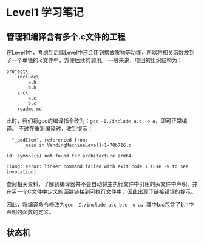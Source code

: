 # Level1 学习笔记
## 管理和编译含有多个.c文件的工程
在Level1中，考虑到后续Level中还会用到摆放货物等功能，所以将相关函数放到了一个单独的.c文件中，方便后续的调用。
一般来说，项目的组织结构为：

```
project\
    include\
        a.h
        b.h
    src\
        a.c
        b.c
    readme.md
```

此时，我们将gcc的编译指令改为：`gcc -I./include a.c -o a`，即可正常编译。
不过在重新编译时，收到提示：

```Undefined symbols for architecture arm64:
  "_addItem", referenced from:
      _main in VendingMachineLevel1-1-78b716.o

ld: symbol(s) not found for architecture arm64

clang: error: linker command failed with exit code 1 (use -v to see invocation)
```

查阅相关资料，了解到编译器并不会自动将主执行文件中引用的头文件中声明、并在另一个C文件中定义的函数链接到可执行文件中，因此出现了链接错误的提示。

因此，将编译命令修改为`gcc -I./include a.c b.c -o a`，其中b.c包含了b.h中声明的函数的定义。

## 状态机
